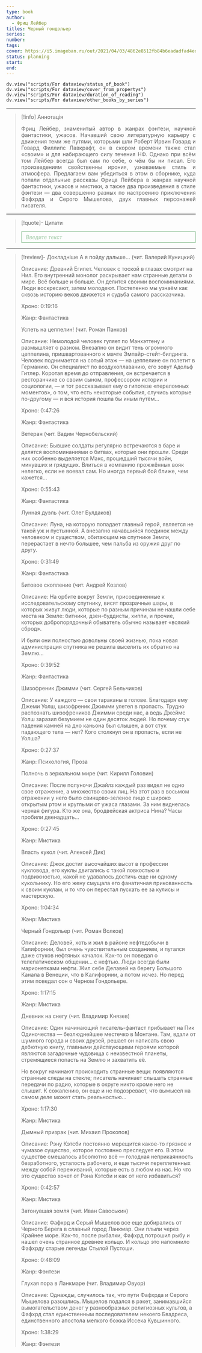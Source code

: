 ```yaml
---
type: book
author:
  - Фриц Лейбер
titles: Черный гондольер
series:
number:
tags:
cover: https://i5.imageban.ru/out/2021/04/03/4862e8512fb84b6eadadfad4ed8d7620.jpg
status: planning
start:
end:
---
```

```dataviewjs
dv.view("scripts/For dataview/status_of_book")
dv.view("scripts/For dataview/cover_from_propertys")
dv.view("scripts/For dataview/duration_of_reading")
dv.view("scripts/For dataview/other_books_by_series")
```
---

>[!info] Аннотація
> <p align="justify">Фриц Лейбер, знаменитый автор в жанрах фэнтези, научной фантастики, ужасов. Начавший свою литературную карьеру с движения теми же путями, которыми шли Роберт Ирвин Говард и Говард Филлипс Лавкрафт, он в скором времени также стал «своим» и для набирающего силу течения НФ. Однако при всём том Лейбер всегда был сам по себе, о чём бы ни писал. Его произведениям свойственны ирония, узнаваемые стиль и атмосфера. Предлагаем вам убедиться в этом в сборнике, куда попали отдельные рассказы Фрица Лейбера в жанрах научной фантастики, ужасов и мистики, а также два произведения в стиле фэнтези — два совершенно разных по настроению приключения Фафхрда и Серого Мышелова, двух главных персонажей писателя.</p>

---

>[!quote]- Цитати
><div align="justify" style="border: 2px solid #A0CAA6; padding: 5px 10px 5px 10px; font-style: italic; color: #A0CAA6 ">Введите текст</div>

---
>[!review]- Докладніше
> А я пойду дальше... (чит. Валерий Куницкий)
>
> Описание: Древний Египет. Человек с тоской в глазах смотрит на Нил. Его внутренний монолог раскрывает нам странные детали о мире. Всё больше и больше. Он делится своими воспоминаниями. Люди воскресают, затем молодеют. Постепенно мы узнаём как сквозь историю веков движется и судьба самого рассказчика.
>
> Хроно: 0:19:16
>
> Жанр: Фантастика
>
> Успеть на цеппелин! (чит. Роман Панков)
>
> Описание: Немолодой человек гуляет по Манхэттену и размышляет о разном. Внезапно он видит тень огромного цеппелина, пришвартованного к мачте Эмпайр-стейт-билдинга. Человек поднимается на сотый этаж — на цеппелине он полетит в Германию. Он специалист по воздухоплаванию, его зовут Адольф Гитлер. Коротая время до отправления, он встречается в ресторанчике со своим сыном, профессором истории и социологии, — и тот рассказывает ему о гипотезе «переломных моментов», о том, что есть некоторые события, случись которые по-другому — и вся история пошла бы иным путём...
>
> Хроно: 0:47:26
>
> Жанр: Фантастика
>
> Ветеран (чит. Вадим Чернобельский)
>
> Описание: Бывшие солдаты регулярно встречаются в баре и делятся воспоминаниями о битвах, которые они прошли. Среди них особенно выделяется Макс, прошедший тысячи войн, минувших и грядущих. Влиться в компанию прожжённых вояк нелегко, если не воевал сам. Но иногда первый бой ближе, чем кажется...
>
> Хроно: 0:55:43
>
> Жанр: Фантастика
>
> Лунная дуэль (чит. Олег Булдаков)
>
> Описание: Луна, на которую попадает главный герой, является не такой уж и пустынной. А внезапно начавшийся поединок между человеком и существом, обитающим на спутнике Земли, перерастает в нечто большее, чем пальба из оружия друг по другу.
>
> Хроно: 0:31:49
>
> Жанр: Фантастика
>
> Битовое скопление (чит. Андрей Козлов)
>
> Описание: На орбите вокруг Земли, присоединенные к исследовательскому спутнику, висят прозрачные шары, в которых живут люди, которые по разным причинам не нашли себе места на Земле: битники, дзен-буддисты, хиппи, и прочие, которых добропорядочный обыватель обычно называет «всякий сброд».
>
> И были они полностью довольны своей жизнью, пока новая администрация спутника не решила выселить их обратно на Землю...
>
> Хроно: 0:39:52
>
> Жанр: Фантастика
>
> Шизофреник Джимми (чит. Сергей Бельчиков)
>
> Описание: У каждого — свои тараканы в голове. Благодаря ему Джеми Уолш, шизофреник Джимми улетел в пропасть. Трудно распознать шизофреников Джимми среди нас, а ведь Джеймс Уолш заразил безумием не один десяток людей. Но почему стук падения камней на дно каньона был слышен, а вот стук падающего тела — нет? Кого столкнул он в пропасть, если не Уолша?
>
> Хроно: 0:27:37
>
> Жанр: Психология, Проза
>
> Полночь в зеркальном мире (чит. Кирилл Головин)
>
> Описание: После полуночи Джайлз каждый раз видел не одно свое отражение, а множество своих лиц. На этот раз в восьмом отражении у него было свинцово-зеленое лицо с широко открытым ртом и круглыми от ужаса глазами. За ним виднелась черная фигура. Кто же она, бродвейская актриса Нина? Часы пробили двенадцать...
>
> Хроно: 0:27:45
>
> Жанр: Мистика
>
> Власть кукол (чит. Алексей Дик)
>
> Описание: Джок достиг высочайших высот в профессии кукловода, его куклы двигались с такой ловкостью и подвижностью, какой не удавалось достичь еще ни одному кукольнику. Но его жену смущала его фанатичная прикованность к своим куклам, и то что он перестал пускать ее за кулисы и мастерскую.
>
> Хроно: 1:04:34
>
> Жанр: Мистика
>
> Черный Гондольер (чит. Роман Волков)
>
> Описание: Деловей, хоть и жил в районе нефтедобычи в Калифорнии, был очень чувствительным созданием, и пугался даже стуков нефтяных качалок. Как-то он поведал о телепатическом общении... с нефтью. Люди всегда были марионетками нефти. Жил себе Делавей на берегу Большого Канала в Венеции, что в Калифорнии, а потом исчез. Но перед этим поведал сон о Черном Гондольере.
>
> Хроно: 1:17:15
>
> Жанр: Мистика
>
> Дневник на снегу (чит. Владимир Князев)
>
> Описание: Один начинающий писатель-фантаст прибывает на Пик Одиночества — безлюднейшее местечко в Монтане. Там, вдали от шумного города и своих друзей, решает он написать свою дебютную книгу, главными действующими героями которой являются загадочные чудовища с неизвестной планеты, стремящиеся попасть на Землю и захватить её.
>
> Но вокруг начинают происходить странные вещи: появляются странные следы на стекле; писатель начинает слышать странные передачи по радио, которые в округе никто кроме него не слышит. К сожалению, он еще и не подозревает, что вымысел на самом деле может стать реальностью...
>
> Хроно: 1:17:30
>
> Жанр: Мистика
>
> Дымный призрак (чит. Михаил Прокопов)
>
> Описание: Рэну Кэтсби постоянно мерещится какое-то грязное и чумазое существо, которое постоянно преследует его. В этом существе смешалось абсолютно всё — голодная неприкаянность безработного, усталость рабочего, и еще тысячи переплетенных между собой переживаний, которые есть в любом из нас. Но что это существо хочет от Рэна Кэтсби и как от него избавиться?
>
> Хроно: 0:42:57
>
> Жанр: Мистика
>
> Затонувшая земля (чит. Иван Савоськин)
>
> Описание: Фафхрд и Серый Мышелов все еще добирались от Черного Берега в славный город Ланкмар. Они плыли через Крайнее море. Как-то, после рыбалки, Фафхрд потрошил рыбу и нашел очень странное древнее кольцо. И кольцо это напомнило Фафхрду старые легенды Стылой Пустоши.
>
> Хроно: 0:48:09
>
> Жанр: Фэнтези
>
> Глухая пора в Ланкмаре (чит. Владимир Овуор)
>
> Описание: Однажды, случилось так, что пути Фафхрда и Серого Мышелова разошлись. Мышелов подался в рэкет, занимавшийся вымогательством денег у разнообразных религиозных культов, а Фафхрд стал единственным последователем некоего Бвадреса, единственного апостола мелкого божка Иссека Кувшинного.
>
> Хроно: 1:38:29
>
> Жанр: Фэнтези
>
